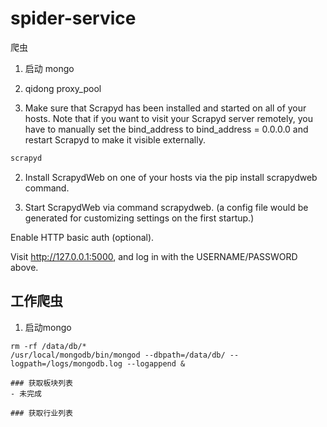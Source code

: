 # spider-service
爬虫

1. 启动 mongo

1. qidong proxy_pool

1. Make sure that Scrapyd has been installed and started on all of your hosts. 
Note that if you want to visit your Scrapyd server remotely, you have to manually set the bind_address to bind_address = 0.0.0.0 and restart Scrapyd to make it visible externally.
```sh
scrapyd 
```

2. Install ScrapydWeb on one of your hosts via the pip install scrapydweb command.


3. Start ScrapydWeb via command scrapydweb. (a config file would be generated for customizing settings on the first startup.)

Enable HTTP basic auth (optional).

Visit http://127.0.0.1:5000, and log in with the USERNAME/PASSWORD above.

## 工作爬虫
1. 启动mongo
```
rm -rf /data/db/* 
/usr/local/mongodb/bin/mongod --dbpath=/data/db/ --logpath=/logs/mongodb.log --logappend &

### 获取板块列表
- 未完成

### 获取行业列表


```